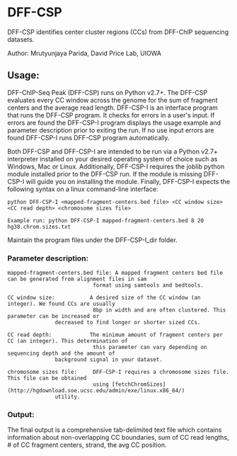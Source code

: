 # DFF-CSP
DFF-CSP identifies center cluster regions (CCs) from DFF-ChIP sequencing datasets.

Author: Mrutyunjaya Parida, David Price Lab, UIOWA

## Usage:
DFF-ChIP-Seq Peak (DFF-CSP) runs on Python v2.7+. The DFF-CSP evaluates every CC window across the genome for the sum of fragment centers and the average read length. DFF-CSP-I is an interface program that runs the DFF-CSP program. It checks for errors in a user's input. If errors are found the DFF-CSP-I program displays the usage example and parameter description prior to exiting the run. 
If no use input errors are found DFF-CSP-I runs DFF-CSP program automatically.

Both DFF-CSP and DFF-CSP-I are intended to be run via a Python v2.7+ interpreter installed on your desired operating system of choice such as Windows, Mac or Linux. Additionally, DFF-CSP-I requires the joblib python module installed prior to the DFF-CSP run. If the module is missing DFF-CSP-I will guide you on installing the module. Finally, DFF-CSP-I expects the following syntax on a linux command-line interface:

```
python DFF-CSP-I <mapped-fragment-centers.bed file> <CC window size> <CC read depth> <chromosome sizes file>

Example run: python DFF-CSP-I mapped-fragment-centers.bed 8 20 hg38.chrom.sizes.txt

```
Maintain the program files under the DFF-CSP-I_dir folder.

### Parameter description:
```
mapped-fragment-centers.bed file: A mapped fragment centers bed file can be generated from alignment files in sam
                           format using samtools and bedtools.

CC window size:           A desired size of the CC window (an integer). We found CCs are usually
                           8bp in width and are often clustered. This parameter can be increased or
			   decreased to find longer or shorter sized CCs.

CC read depth:            The minimum amount of fragment centers per CC (an integer). This determination of
                           this parameter can vary depending on sequencing depth and the amount of
			   background signal in your dataset.

chromosome sizes file:     DFF-CSP-I requires a chromosome sizes file. This file can be obtained
                           using [fetchChromSizes](http://hgdownload.soe.ucsc.edu/admin/exe/linux.x86_64/)
			   utility.
```

### Output:
The final output is a comprehensive tab-delimited text file which contains information about non-overlapping CC boundaries, sum of CC read lengths, # of CC fragment centers, strand, the avg CC position.
